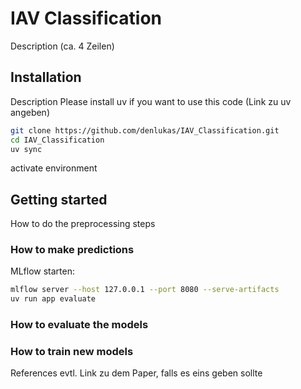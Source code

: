 # IAV Classification

Description (ca. 4 Zeilen)

## Installation
Description
Please install uv if you want to use this code (Link zu uv angeben)
```bash
git clone https://github.com/denlukas/IAV_Classification.git
cd IAV_Classification
uv sync
```
activate environment

## Getting started
How to do the preprocessing steps

### How to make predictions
MLflow starten:

```bash
mlflow server --host 127.0.0.1 --port 8080 --serve-artifacts
uv run app evaluate
```
### How to evaluate the models
### How to train new models

References
evtl. Link zu dem Paper, falls es eins geben sollte